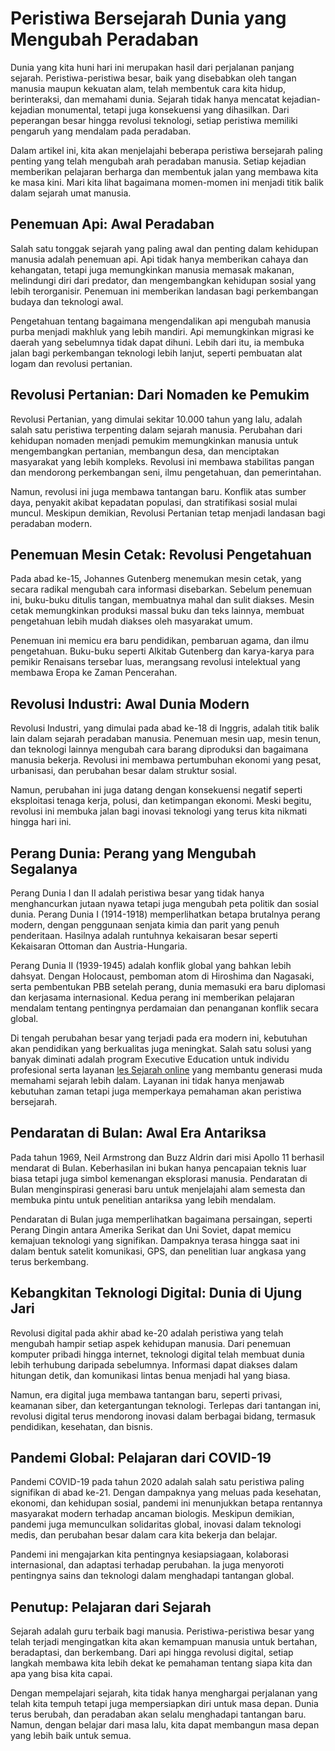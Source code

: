 # Peristiwa Bersejarah Dunia yang Mengubah Peradaban

Dunia yang kita huni hari ini merupakan hasil dari perjalanan panjang sejarah. Peristiwa-peristiwa besar, baik yang disebabkan oleh tangan manusia maupun kekuatan alam, telah membentuk cara kita hidup, berinteraksi, dan memahami dunia. Sejarah tidak hanya mencatat kejadian-kejadian monumental, tetapi juga konsekuensi yang dihasilkan. Dari peperangan besar hingga revolusi teknologi, setiap peristiwa memiliki pengaruh yang mendalam pada peradaban.

Dalam artikel ini, kita akan menjelajahi beberapa peristiwa bersejarah paling penting yang telah mengubah arah peradaban manusia. Setiap kejadian memberikan pelajaran berharga dan membentuk jalan yang membawa kita ke masa kini. Mari kita lihat bagaimana momen-momen ini menjadi titik balik dalam sejarah umat manusia.

## Penemuan Api: Awal Peradaban

Salah satu tonggak sejarah yang paling awal dan penting dalam kehidupan manusia adalah penemuan api. Api tidak hanya memberikan cahaya dan kehangatan, tetapi juga memungkinkan manusia memasak makanan, melindungi diri dari predator, dan mengembangkan kehidupan sosial yang lebih terorganisir. Penemuan ini memberikan landasan bagi perkembangan budaya dan teknologi awal.

Pengetahuan tentang bagaimana mengendalikan api mengubah manusia purba menjadi makhluk yang lebih mandiri. Api memungkinkan migrasi ke daerah yang sebelumnya tidak dapat dihuni. Lebih dari itu, ia membuka jalan bagi perkembangan teknologi lebih lanjut, seperti pembuatan alat logam dan revolusi pertanian.

## Revolusi Pertanian: Dari Nomaden ke Pemukim

Revolusi Pertanian, yang dimulai sekitar 10.000 tahun yang lalu, adalah salah satu peristiwa terpenting dalam sejarah manusia. Perubahan dari kehidupan nomaden menjadi pemukim memungkinkan manusia untuk mengembangkan pertanian, membangun desa, dan menciptakan masyarakat yang lebih kompleks. Revolusi ini membawa stabilitas pangan dan mendorong perkembangan seni, ilmu pengetahuan, dan pemerintahan.

Namun, revolusi ini juga membawa tantangan baru. Konflik atas sumber daya, penyakit akibat kepadatan populasi, dan stratifikasi sosial mulai muncul. Meskipun demikian, Revolusi Pertanian tetap menjadi landasan bagi peradaban modern.

## Penemuan Mesin Cetak: Revolusi Pengetahuan

Pada abad ke-15, Johannes Gutenberg menemukan mesin cetak, yang secara radikal mengubah cara informasi disebarkan. Sebelum penemuan ini, buku-buku ditulis tangan, membuatnya mahal dan sulit diakses. Mesin cetak memungkinkan produksi massal buku dan teks lainnya, membuat pengetahuan lebih mudah diakses oleh masyarakat umum.

Penemuan ini memicu era baru pendidikan, pembaruan agama, dan ilmu pengetahuan. Buku-buku seperti Alkitab Gutenberg dan karya-karya para pemikir Renaisans tersebar luas, merangsang revolusi intelektual yang membawa Eropa ke Zaman Pencerahan.

## Revolusi Industri: Awal Dunia Modern

Revolusi Industri, yang dimulai pada abad ke-18 di Inggris, adalah titik balik lain dalam sejarah peradaban manusia. Penemuan mesin uap, mesin tenun, dan teknologi lainnya mengubah cara barang diproduksi dan bagaimana manusia bekerja. Revolusi ini membawa pertumbuhan ekonomi yang pesat, urbanisasi, dan perubahan besar dalam struktur sosial.

Namun, perubahan ini juga datang dengan konsekuensi negatif seperti eksploitasi tenaga kerja, polusi, dan ketimpangan ekonomi. Meski begitu, revolusi ini membuka jalan bagi inovasi teknologi yang terus kita nikmati hingga hari ini.

## Perang Dunia: Perang yang Mengubah Segalanya

Perang Dunia I dan II adalah peristiwa besar yang tidak hanya menghancurkan jutaan nyawa tetapi juga mengubah peta politik dan sosial dunia. Perang Dunia I (1914-1918) memperlihatkan betapa brutalnya perang modern, dengan penggunaan senjata kimia dan parit yang penuh penderitaan. Hasilnya adalah runtuhnya kekaisaran besar seperti Kekaisaran Ottoman dan Austria-Hungaria.

Perang Dunia II (1939-1945) adalah konflik global yang bahkan lebih dahsyat. Dengan Holocaust, pemboman atom di Hiroshima dan Nagasaki, serta pembentukan PBB setelah perang, dunia memasuki era baru diplomasi dan kerjasama internasional. Kedua perang ini memberikan pelajaran mendalam tentang pentingnya perdamaian dan penanganan konflik secara global.

Di tengah perubahan besar yang terjadi pada era modern ini, kebutuhan akan pendidikan yang berkualitas juga meningkat. Salah satu solusi yang banyak diminati adalah program Executive Education untuk individu profesional serta layanan [les Sejarah online](https://executive-education.id/les-privat/sejarah/online/) yang membantu generasi muda memahami sejarah lebih dalam. Layanan ini tidak hanya menjawab kebutuhan zaman tetapi juga memperkaya pemahaman akan peristiwa bersejarah.

## Pendaratan di Bulan: Awal Era Antariksa

Pada tahun 1969, Neil Armstrong dan Buzz Aldrin dari misi Apollo 11 berhasil mendarat di Bulan. Keberhasilan ini bukan hanya pencapaian teknis luar biasa tetapi juga simbol kemenangan eksplorasi manusia. Pendaratan di Bulan menginspirasi generasi baru untuk menjelajahi alam semesta dan membuka pintu untuk penelitian antariksa yang lebih mendalam.

Pendaratan di Bulan juga memperlihatkan bagaimana persaingan, seperti Perang Dingin antara Amerika Serikat dan Uni Soviet, dapat memicu kemajuan teknologi yang signifikan. Dampaknya terasa hingga saat ini dalam bentuk satelit komunikasi, GPS, dan penelitian luar angkasa yang terus berkembang.

## Kebangkitan Teknologi Digital: Dunia di Ujung Jari

Revolusi digital pada akhir abad ke-20 adalah peristiwa yang telah mengubah hampir setiap aspek kehidupan manusia. Dari penemuan komputer pribadi hingga internet, teknologi digital telah membuat dunia lebih terhubung daripada sebelumnya. Informasi dapat diakses dalam hitungan detik, dan komunikasi lintas benua menjadi hal yang biasa.

Namun, era digital juga membawa tantangan baru, seperti privasi, keamanan siber, dan ketergantungan teknologi. Terlepas dari tantangan ini, revolusi digital terus mendorong inovasi dalam berbagai bidang, termasuk pendidikan, kesehatan, dan bisnis.

## Pandemi Global: Pelajaran dari COVID-19

Pandemi COVID-19 pada tahun 2020 adalah salah satu peristiwa paling signifikan di abad ke-21. Dengan dampaknya yang meluas pada kesehatan, ekonomi, dan kehidupan sosial, pandemi ini menunjukkan betapa rentannya masyarakat modern terhadap ancaman biologis. Meskipun demikian, pandemi juga memunculkan solidaritas global, inovasi dalam teknologi medis, dan perubahan besar dalam cara kita bekerja dan belajar.

Pandemi ini mengajarkan kita pentingnya kesiapsiagaan, kolaborasi internasional, dan adaptasi terhadap perubahan. Ia juga menyoroti pentingnya sains dan teknologi dalam menghadapi tantangan global.

## Penutup: Pelajaran dari Sejarah

Sejarah adalah guru terbaik bagi manusia. Peristiwa-peristiwa besar yang telah terjadi mengingatkan kita akan kemampuan manusia untuk bertahan, beradaptasi, dan berkembang. Dari api hingga revolusi digital, setiap langkah membawa kita lebih dekat ke pemahaman tentang siapa kita dan apa yang bisa kita capai.

Dengan mempelajari sejarah, kita tidak hanya menghargai perjalanan yang telah kita tempuh tetapi juga mempersiapkan diri untuk masa depan. Dunia terus berubah, dan peradaban akan selalu menghadapi tantangan baru. Namun, dengan belajar dari masa lalu, kita dapat membangun masa depan yang lebih baik untuk semua.
